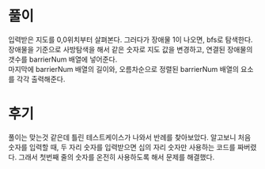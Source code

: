 # 풀이

입력받은 지도를 0,0위치부터 살펴본다. 그러다가 장애물 1이 나오면, bfs로 탐색한다. 장애물을 기준으로 사방탐색을 해서 같은 숫자로 지도 값을 변경하고, 연결된 장애물의 갯수를 barrierNum 배열에 넣어준다.<br>
마지막에 barrierNum 배열의 길이와, 오름차순으로 정렬된 barrierNum 배열의 요소를 각각 출력해준다.

# 후기

풀이는 맞는것 같은데 틀린 테스트케이스가 나와서 반례를 찾아보았다. 알고보니 처음 숫자를 입력할 때, 두 자리 숫자를 입력받으면 십의 자리 숫자만 사용하는 코드를 짜버렸다. 그래서 첫번째 줄의 숫자를 온전히 사용하도록 해서 문제를 해결했다.
